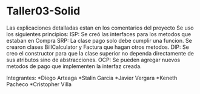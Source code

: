 # Taller03-Solid
Las explicaciones detalladas estan en los comentarios del proyecto
Se uso los siguientes principios:
ISP: Se creó las interfaces para los metodos que estaban en Compra 
SRP: La clase pago solo debe cumplir una funcion. Se crearon clases BillCalculator y Factura que hagan otros metodos.
DIP: Se creo el constructor para que la clase superior no dependa directamente de sus atributos sino de abstracciones.
OCP: Se pueden agregar nuevos metodos de pago que implementen la interfaz creada.

Integrantes:
*Diego Arteaga
*Stalin Garcia 
*Javier Vergara
*Keneth Pacheco
*Cristopher Villa
